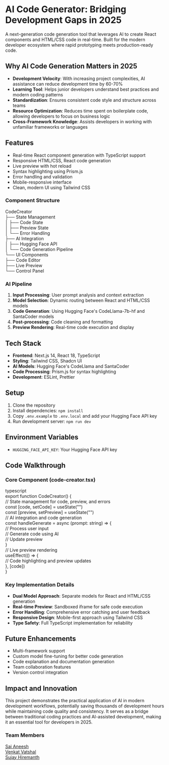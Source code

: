# AI Code Generator: Bridging Development Gaps in 2025


A next-generation code generation tool that leverages AI to create React components and HTML/CSS code in real-time. Built for the modern developer ecosystem where rapid prototyping meets production-ready code.

## Why AI Code Generation Matters in 2025
- **Development Velocity**: With increasing project complexities, AI assistance can reduce development time by 60-70%
- **Learning Tool**: Helps junior developers understand best practices and modern coding patterns
- **Standardization**: Ensures consistent code style and structure across teams
- **Resource Optimization**: Reduces time spent on boilerplate code, allowing developers to focus on business logic
- **Cross-Framework Knowledge**: Assists developers in working with unfamiliar frameworks or languages

## Features
- Real-time React component generation with TypeScript support
- Responsive HTML/CSS, React code generation
- Live preview with hot reload
- Syntax highlighting using Prism.js
- Error handling and validation
- Mobile-responsive interface
- Clean, modern UI using Tailwind CSS

### Component Structure

CodeCreator     
├── State Management    
│ ├── Code State    
│ ├── Preview State     
│ └── Error Handling    
├── AI Integration  
│ ├── Hugging Face API  
│ └── Code Generation Pipeline  
└── UI Components   
├── Code Editor     
├── Live Preview         
└── Control Panel       


### AI Pipeline
1. **Input Processing**: User prompt analysis and context extraction
2. **Model Selection**: Dynamic routing between React and HTML/CSS models
3. **Code Generation**: Using Hugging Face's CodeLlama-7b-hf and SantaCoder models
4. **Post-processing**: Code cleaning and formatting
5. **Preview Rendering**: Real-time code execution and display

## Tech Stack
- **Frontend**: Next.js 14, React 18, TypeScript
- **Styling**: Tailwind CSS, Shadcn UI
- **AI Models**: Hugging Face's CodeLlama and SantaCoder
- **Code Processing**: Prism.js for syntax highlighting
- **Development**: ESLint, Prettier

## Setup
1. Clone the repository
2. Install dependencies: `npm install`
3. Copy `.env.example` to `.env.local` and add your Hugging Face API key
4. Run development server: `npm run dev`

## Environment Variables
- `HUGGING_FACE_API_KEY`: Your Hugging Face API key

## Code Walkthrough

### Core Component (code-creator.tsx)
typescript  
export function CodeCreator() {     
// State management for code, preview, and errors   
const [code, setCode] = useState("")    
const [preview, setPreview] = useState<string>("")  
// AI integration and code generation   
const handleGenerate = async (prompt: string) => {  
// Process user input   
// Generate code using AI   
// Update preview   
}   
// Live preview rendering   
useEffect(() => {   
// Code highlighting and preview updates    
}, [code])  
}   

### Key Implementation Details
- **Dual Model Approach**: Separate models for React and HTML/CSS generation
- **Real-time Preview**: Sandboxed iframe for safe code execution
- **Error Handling**: Comprehensive error catching and user feedback
- **Responsive Design**: Mobile-first approach using Tailwind CSS
- **Type Safety**: Full TypeScript implementation for reliability

## Future Enhancements
- Multi-framework support 
- Custom model fine-tuning for better code generation
- Code explanation and documentation generation
- Team collaboration features
- Version control integration

## Impact and Innovation
This project demonstrates the practical application of AI in modern development workflows, potentially saving thousands of development hours while maintaining code quality and consistency. It serves as a bridge between traditional coding practices and AI-assisted development, making it an essential tool for developers in 2025.

### Team Members
[Sai Aneesh](gspamad@gmail.com)   
[Venkat Vatshal](venkatvatshal@gmail.com)    
[Sujay Hiremanth](sujayhiremanth05@gmail.com)


